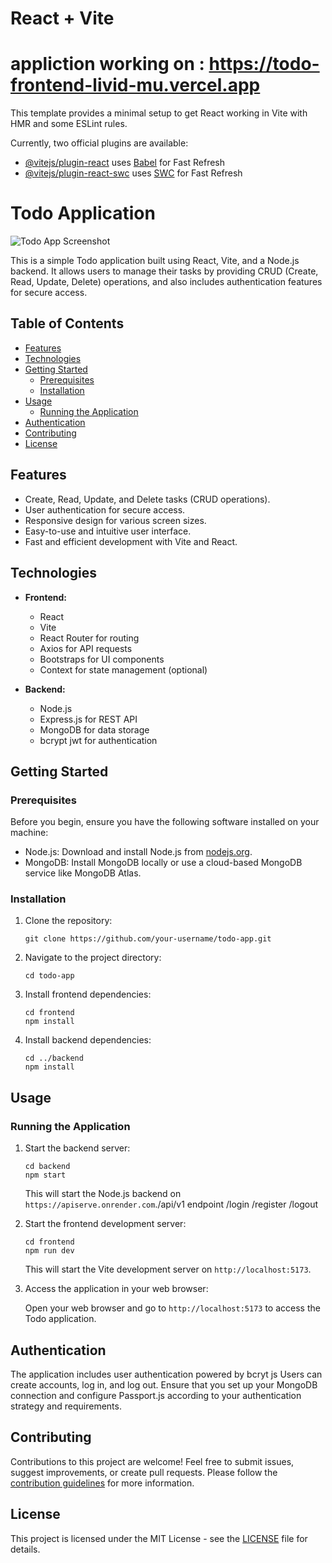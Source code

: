 # React + Vite
# appliction working on :  https://todo-frontend-livid-mu.vercel.app
This template provides a minimal setup to get React working in Vite with HMR and some ESLint rules.

Currently, two official plugins are available:

- [@vitejs/plugin-react](https://github.com/vitejs/vite-plugin-react/blob/main/packages/plugin-react/README.md) uses [Babel](https://babeljs.io/) for Fast Refresh
- [@vitejs/plugin-react-swc](https://github.com/vitejs/vite-plugin-react-swc) uses [SWC](https://swc.rs/) for Fast Refresh



# Todo Application

![Todo App Screenshot](todo-app-screenshot.png)

This is a simple Todo application built using React, Vite, and a Node.js backend. It allows users to manage their tasks by providing CRUD (Create, Read, Update, Delete) operations, and also includes authentication features for secure access.

## Table of Contents

- [Features](#features)
- [Technologies](#technologies)
- [Getting Started](#getting-started)
  - [Prerequisites](#prerequisites)
  - [Installation](#installation)
- [Usage](#usage)
  - [Running the Application](#running-the-application)
- [Authentication](#authentication)
- [Contributing](#contributing)
- [License](#license)

## Features

- Create, Read, Update, and Delete tasks (CRUD operations).
- User authentication for secure access.
- Responsive design for various screen sizes.
- Easy-to-use and intuitive user interface.
- Fast and efficient development with Vite and React.

## Technologies

- **Frontend:**
  - React
  - Vite
  - React Router for routing
  - Axios for API requests
  - Bootstraps for UI components
  - Context for state management (optional)

- **Backend:**
  - Node.js
  - Express.js for REST API
  - MongoDB for data storage
  - bcrypt jwt for authentication

## Getting Started

### Prerequisites

Before you begin, ensure you have the following software installed on your machine:

- Node.js: Download and install Node.js from [nodejs.org](https://nodejs.org/).
- MongoDB: Install MongoDB locally or use a cloud-based MongoDB service like MongoDB Atlas.

### Installation

1. Clone the repository:

   ```shell
   git clone https://github.com/your-username/todo-app.git
   ```

2. Navigate to the project directory:

   ```shell
   cd todo-app
   ```

3. Install frontend dependencies:

   ```shell
   cd frontend
   npm install
   ```

4. Install backend dependencies:

   ```shell
   cd ../backend
   npm install
   ```

## Usage

### Running the Application

1. Start the backend server:

   ```shell
   cd backend
   npm start
   ```

   This will start the Node.js backend on `https://apiserve.onrender.com`./api/v1 endpoint 
   /login
   /register
   /logout
   
   

2. Start the frontend development server:

   ```shell
   cd frontend
   npm run dev
   ```

   This will start the Vite development server on `http://localhost:5173`.

3. Access the application in your web browser:

   Open your web browser and go to `http://localhost:5173` to access the Todo application.

## Authentication

The application includes user authentication powered by bcryt js Users can create accounts, log in, and log out. Ensure that you set up your MongoDB connection and configure Passport.js according to your authentication strategy and requirements.

## Contributing

Contributions to this project are welcome! Feel free to submit issues, suggest improvements, or create pull requests. Please follow the [contribution guidelines](CONTRIBUTING.md) for more information.

## License

This project is licensed under the MIT License - see the [LICENSE](LICENSE) file for details.
